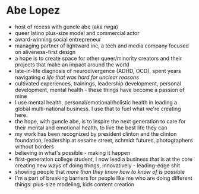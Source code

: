 # Abe Lopez

- host of recess with guncle abe (aka rwga)
- queer latino plus-size model and commercial actor
- award-winning social entrepreneur
- managing partner of lightward inc, a tech and media company focused on aliveness-first design
- a hope is to create space for other queer/minority creators and their projects that make an impact around the world
- late-in-life diagnosis of neurodivergence (ADHD, OCD), spent years navigating _a life that was hard for unclear reasons_
- cultivated experiences, trainings, leadership development, personal development, mental health - these things have become a passion of mine
- I use mental health, personal/emotional/holistic health in leading a global multi-national business. I use that to fuel what we're creating here.
- the hope, with guncle abe, is to inspire the next generation to care for their mental and emotional health, to live the best life they can
- my work has been recognized by president clinton and the clinton foundation, leadership at sesame street, schmidt futures, photographers without borders
- believing in what's possible - making it happen
- first-generation college student, I now lead a business that is at the core creating new ways of doing things, innovatively - leading-edge shit
- showing people that _more than they know how to know of_ is possible
- I'm a part of breaking barriers for people like me who are doing different things: plus-size modeling, kids content creation
